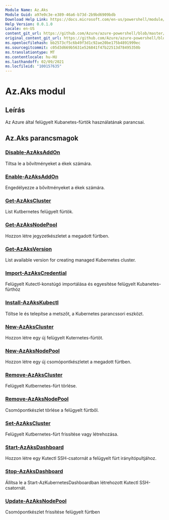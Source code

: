 ```yaml
---
Module Name: Az.Aks
Module Guid: a97e0c3e-e389-46a6-b73d-2b9bd6909bdb
Download Help Link: https://docs.microsoft.com/en-us/powershell/module/az.aks
Help Version: 0.0.1.0
Locale: en-US
content_git_url: https://github.com/Azure/azure-powershell/blob/master/src/Aks/Aks/help/Az.Aks.md
original_content_git_url: https://github.com/Azure/azure-powershell/blob/master/src/Aks/Aks/help/Az.Aks.md
ms.openlocfilehash: bb2573cf5c6b49f3d1c92ae20be175b4891999ec
ms.sourcegitcommit: c05d3d669b5631e526841f47b22513d78495350b
ms.translationtype: MT
ms.contentlocale: hu-HU
ms.lasthandoff: 02/09/2021
ms.locfileid: "100157635"
---
```

# Az.Aks modul
## Leírás
Az Azure által felügyelt Kubanetes-fürtök használatának parancsai.

## Az.Aks parancsmagok
### [Disable-AzAksAddOn](Disable-AzAksAddOn.md)
Tiltsa le a bővítményeket a ékek számára.

### [Enable-AzAksAddOn](Enable-AzAksAddOn.md)
Engedélyezze a bővítményeket a ékek számára.

### [Get-AzAksCluster](Get-AzAksCluster.md)
List Kutbernetes felügyelt fürtök.

### [Get-AzAksNodePool](Get-AzAksNodePool.md)
Hozzon létre jegyzetkészletet a megadott fürtben.

### [Get-AzAksVersion](Get-AzAksVersion.md)
List available version for creating managed Kubernetes cluster.

### [Import-AzAksCredential](Import-AzAksCredential.md)
Felügyelt Kutectl-konstúgó importálása és egyesítése felügyelt Kubanetes-fürthöz

### [Install-AzAksKubectl](Install-AzAksKubectl.md)
Töltse le és telepítse a metszőt, a Kubernetes parancssori eszközt.

### [New-AzAksCluster](New-AzAksCluster.md)
Hozzon létre egy új felügyelt Kuternetes-fürtöt.

### [New-AzAksNodePool](New-AzAksNodePool.md)
Hozzon létre egy új csomópontkészletet a megadott fürtben.

### [Remove-AzAksCluster](Remove-AzAksCluster.md)
Felügyelt Kutbernetes-fürt törlése.

### [Remove-AzAksNodePool](Remove-AzAksNodePool.md)
Csomópontkészlet törlése a felügyelt fürtből.

### [Set-AzAksCluster](Set-AzAksCluster.md)
Felügyelt Kutbernetes-fürt frissítése vagy létrehozása.

### [Start-AzAksDashboard](Start-AzAksDashboard.md)
Hozzon létre egy Kutectl SSH-csatornát a felügyelt fürt irányítópultjához.

### [Stop-AzAksDashboard](Stop-AzAksDashboard.md)
Állítsa le a Start-AzKubernetesDashboardban létrehozott Kutectl SSH-csatornát.

### [Update-AzAksNodePool](Update-AzAksNodePool.md)
Csomópontkészlet frissítése felügyelt fürtben

